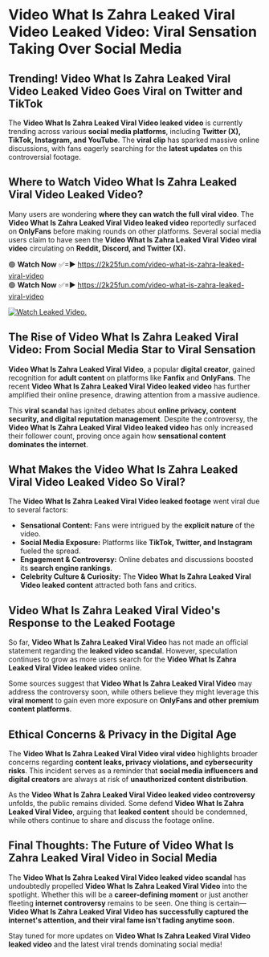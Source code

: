 # Video What Is Zahra Leaked Viral Video Leaked Video: Viral Sensation Taking Over Social Media

## **Trending! Video What Is Zahra Leaked Viral Video Leaked Video Goes Viral on Twitter and TikTok**
The **Video What Is Zahra Leaked Viral Video leaked video** is currently trending across various **social media platforms**, including **Twitter (X), TikTok, Instagram, and YouTube**. The **viral clip** has sparked massive online discussions, with fans eagerly searching for the **latest updates** on this controversial footage.

## **Where to Watch Video What Is Zahra Leaked Viral Video Leaked Video?**
Many users are wondering **where they can watch the full viral video**. The **Video What Is Zahra Leaked Viral Video leaked video** reportedly surfaced on **OnlyFans** before making rounds on other platforms. Several social media users claim to have seen the **Video What Is Zahra Leaked Viral Video viral video** circulating on **Reddit, Discord, and Twitter (X).**

🟢 **Watch Now** ✅=► https://2k25fun.com/video-what-is-zahra-leaked-viral-video  
🟢 **Watch Now** ✅=► https://2k25fun.com/video-what-is-zahra-leaked-viral-video  

[![Watch Leaked Video.](https://miro.medium.com/v2/resize:fit:828/format:webp/1*cilzJN44JGOrTw9NJCrNHA.gif "Watch Leaked Video")](https://2k25fun.com/video-what-is-zahra-leaked-viral-video)

## **The Rise of Video What Is Zahra Leaked Viral Video: From Social Media Star to Viral Sensation**
**Video What Is Zahra Leaked Viral Video**, a popular **digital creator**, gained recognition for **adult content** on platforms like **Fanfix** and **OnlyFans**. The recent **Video What Is Zahra Leaked Viral Video leaked video** has further amplified their online presence, drawing attention from a massive audience.

This **viral scandal** has ignited debates about **online privacy, content security, and digital reputation management**. Despite the controversy, the **Video What Is Zahra Leaked Viral Video leaked video** has only increased their follower count, proving once again how **sensational content dominates the internet**.

## **What Makes the Video What Is Zahra Leaked Viral Video Leaked Video So Viral?**
The **Video What Is Zahra Leaked Viral Video leaked footage** went viral due to several factors:
- **Sensational Content:** Fans were intrigued by the **explicit nature** of the video.
- **Social Media Exposure:** Platforms like **TikTok, Twitter, and Instagram** fueled the spread.
- **Engagement & Controversy:** Online debates and discussions boosted its **search engine rankings**.
- **Celebrity Culture & Curiosity:** The **Video What Is Zahra Leaked Viral Video leaked content** attracted both fans and critics.

## **Video What Is Zahra Leaked Viral Video's Response to the Leaked Footage**
So far, **Video What Is Zahra Leaked Viral Video** has not made an official statement regarding the **leaked video scandal**. However, speculation continues to grow as more users search for the **Video What Is Zahra Leaked Viral Video leaked video** online.

Some sources suggest that **Video What Is Zahra Leaked Viral Video** may address the controversy soon, while others believe they might leverage this **viral moment** to gain even more exposure on **OnlyFans and other premium content platforms**.

## **Ethical Concerns & Privacy in the Digital Age**
The **Video What Is Zahra Leaked Viral Video viral video** highlights broader concerns regarding **content leaks, privacy violations, and cybersecurity risks**. This incident serves as a reminder that **social media influencers and digital creators** are always at risk of **unauthorized content distribution**.

As the **Video What Is Zahra Leaked Viral Video leaked video controversy** unfolds, the public remains divided. Some defend **Video What Is Zahra Leaked Viral Video**, arguing that **leaked content** should be condemned, while others continue to share and discuss the footage online.

## **Final Thoughts: The Future of Video What Is Zahra Leaked Viral Video in Social Media**
The **Video What Is Zahra Leaked Viral Video leaked video scandal** has undoubtedly propelled **Video What Is Zahra Leaked Viral Video** into the spotlight. Whether this will be a **career-defining moment** or just another fleeting **internet controversy** remains to be seen. One thing is certain—**Video What Is Zahra Leaked Viral Video has successfully captured the internet's attention, and their viral fame isn't fading anytime soon.**

Stay tuned for more updates on **Video What Is Zahra Leaked Viral Video leaked video** and the latest viral trends dominating social media!